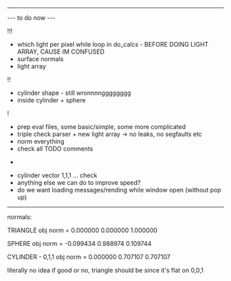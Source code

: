 


--------------------------------------------------------------------------
--- to do now ---

!!!
 - which light per pixel while loop in do_calcs - BEFORE DOING LIGHT ARRAY, CAUSE IM CONFUSED
 - surface normals
 - light array

!!
 - cylinder shape - still wronnnngggggggg
 - inside cylinder + sphere

!
 - prep eval files, some basic/simple, some more complicated
 - triple check parser + new light array -> no leaks, no segfaults etc
 - norm everything
 - check all TODO comments

+
 - cylinder vector 1,1,1 ... check
 - anything else we can do to improve speed?
 - do we want loading messages/rending while window open (without pop up)


--------------------------------------------------------------------------


normals:

TRIANGLE
obj norm = 0.000000 0.000000 1.000000

SPHERE
obj norm = -0.099434 0.988974 0.109744

CYLINDER - 0,1,1
obj norm = 0.000000 0.707107 0.707107

literally no idea if good or no, triangle should be since it's flat on 0,0,1
